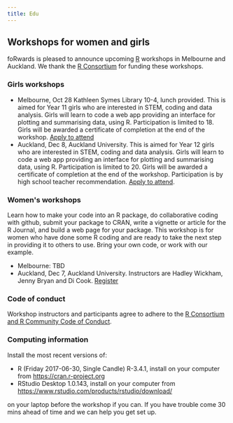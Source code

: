 ```yaml
---
title: Edu
---
```


## Workshops for women and girls 

foRwards is pleased to announce upcoming [R](https://www.r-project.org) workshops in Melbourne and Auckland. We thank the [R Consortium](https://www.r-consortium.org) for funding these workshops.

### Girls workshops 

- Melbourne, Oct 28 Kathleen Symes Library 10-4, lunch provided. This is aimed for Year 11 girls who are interested in STEM, coding and data analysis. Girls will learn to code a web app providing an interface for plotting and summarising data, using R. Participation is limited to 18. Girls will be awarded a certificate of completion at the end of the workshop. [Apply to attend](https://visnut.wufoo.com/build/forwards-girls-workshop-registration-for-melbourne/)
- Auckland, Dec 8, Auckland University. This is aimed for Year 12 girls who are interested in STEM, coding and data analysis. Girls will learn to code a web app providing an interface for plotting and summarising data, using R. Participation is limited to 20. Girls will be awarded a certificate of completion at the end of the workshop. Participation is by high school teacher recommendation. [Apply to attend](http://bit.ly/Auckland_girls_coding). 

### Women's workshops

Learn how to make your code into an R package, do collaborative coding with github, submit your package to CRAN, write a vignette or article for the R Journal, and build a web page for your package. This workshop is for women who have done some R coding and are ready to take the next step in providing it to others to use. Bring your own code, or work with our example. 

- Melbourne: TBD
- Auckland, Dec 7, Auckland University.  Instructors are Hadley Wickham, Jenny Bryan and Di Cook. [Register](https://www.eventbrite.com.au/e/forwards-workshop-for-women-in-auckland-tickets-38425568911)

### Code of conduct

Workshop instructors and participants agree to adhere to the [R Consortium and R Community Code of Conduct](https://wiki.r-consortium.org/view/R_Consortium_and_the_R_Community_Code_of_Conduct).

### Computing information

Install the most recent versions of:

- R (Friday 2017-06-30, Single Candle) R-3.4.1, install on your computer from https://cran.r-project.org
- RStudio Desktop 1.0.143, install on your computer from https://www.rstudio.com/products/rstudio/download/

on your laptop before the workshop if you can. If you have trouble come 30 mins ahead of time and we can help you get set up.

